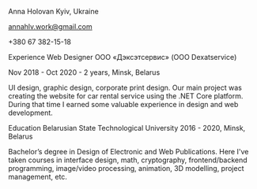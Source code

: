 Anna Holovan
Kyiv, Ukraine

annahlv.work@gmail.com

+380 67 382-15-18

Experience
Web Designer
ООО «Дэксэтсервис» (OOO Dexatservice)

Nov 2018 - Oct 2020 - 2 years, Minsk, Belarus

UI design, graphic design, corporate print design. Our main project
was creating the website for car rental service using the .NET Core
platform. During that time I earned some valuable experience in
design and web development.

Education
Belarusian State Technological University
2016 - 2020, Minsk, Belarus

Bachelor’s degree in Design of Electronic and Web Publications.
Here I've taken courses in interface design, math, cryptography, frontend/backend programming, image/video processing, animation, 3D modelling, project management, etc.
